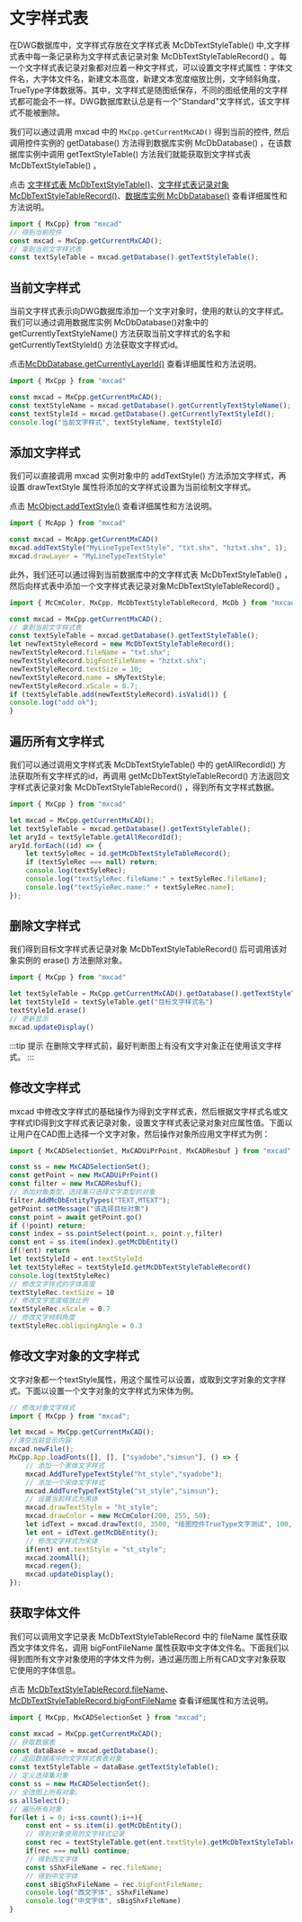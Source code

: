 # 文字样式表

在DWG数据库中，文字样式存放在文字样式表 McDbTextStyleTable() 中,文字样式表中每一条记录称为文字样式表记录对象 McDbTextStyleTableRecord() 。每一个文字样式表记录对象都对应着一种文字样式，可以设置文字样式属性：字体文件名，大字体文件名，新建文本高度，新建文本宽度缩放比例，文字倾斜角度，TrueType字体数据等。其中，文字样式是随图纸保存，不同的图纸使用的文字样式都可能会不一样。DWG数据库默认总是有一个"Standard"文字样式，该文字样式不能被删除。

我们可以通过调用 mxcad 中的 `MxCpp.getCurrentMxCAD()` 得到当前的控件, 然后调用控件实例的 getDatabase() 方法得到数据库实例 McDbDatabase() ，在该数据库实例中调用 getTextStyleTable() 方法我们就能获取到文字样式表 McDbTextStyleTable() 。

点击 [文字样式表 McDbTextStyleTable()](../../api/classes/2d.McDbTextStyleTable.md)、[文字样式表记录对象 McDbTextStyleTableRecord()](../../api/classes/2d.McDbLayerTable.md)、[数据库实例 McDbDatabase()](../../api/classes/2d.McDbDatabase.md) 查看详细属性和方法说明。

```ts
import { MxCpp} from "mxcad"
// 得到当前控件
const mxcad = MxCpp.getCurrentMxCAD();
// 拿到当前文字样式表
const textSyleTable = mxcad.getDatabase().getTextStyleTable();
```
## 当前文字样式

当前文字样式表示向DWG数据库添加一个文字对象时，使用的默认的文字样式。我们可以通过调用数据库实例 McDbDatabase()对象中的 getCurrentlyTextStyleName() 方法获取当前文字样式的名字和 getCurrentlyTextStyleId() 方法获取文字样式id。

点击[McDbDatabase.getCurrentlyLayerId()](../../api/classes/2d.McDbDatabase.md#getcurrentlytextstyleid) 查看详细属性和方法说明。

```ts
import { MxCpp } from "mxcad"

const mxcad = MxCpp.getCurrentMxCAD();
const textStyleName = mxcad.getDatabase().getCurrentlyTextStyleName();
const textStyleId = mxcad.getDatabase().getCurrentlyTextStyleId();
console.log("当前文字样式", textStyleName, textStyleId)
```

## 添加文字样式

我们可以直接调用 mxcad 实例对象中的 addTextStyle() 方法添加文字样式，再设置 drawTextStyle 属性将添加的文字样式设置为当前绘制文字样式。

点击 [McObject.addTextStyle()](../../api/classes/2d.McObject.md#addtextstyle) 查看详细属性和方法说明。

```ts
import { McApp } from "mxcad"

const mxcad = McApp.getCurrentMxCAD()
mxcad.addTextStyle("MyLineTypeTextStyle", "txt.shx", "hztxt.shx", 1);
mxcad.drawLayer = "MyLineTypeTextStyle"
```

此外，我们还可以通过得到当前数据库中的文字样式表  McDbTextStyleTable() ，然后向样式表中添加一个文字样式表记录对象McDbTextStyleTableRecord() 。

```ts
import { McCmColor, MxCpp, McDbTextStyleTableRecord, McDb } from "mxcad"

const mxcad = MxCpp.getCurrentMxCAD();
// 拿到当前文字样式表
const textSyleTable = mxcad.getDatabase().getTextStyleTable();
let newTextStyleRecord = new McDbTextStyleTableRecord();
newTextStyleRecord.fileName = "txt.shx";
newTextStyleRecord.bigFontFileName = "hztxt.shx";
newTextStyleRecord.textSize = 10;
newTextStyleRecord.name = sMyTextStyle;
newTextStyleRecord.xScale = 0.7;
if (textSyleTable.add(newTextStyleRecord).isValid()) {
console.log("add ok");
}
```
## 遍历所有文字样式

我们可以通过调用文字样式表 McDbTextStyleTable() 中的 getAllRecordId() 方法获取所有文字样式的id，再调用 getMcDbTextStyleTableRecord() 方法返回文字样式表记录对象 McDbTextStyleTableRecord() ，得到所有文字样式数据。

```ts
import { MxCpp } from "mxcad"

let mxcad = MxCpp.getCurrentMxCAD();
let textSyleTable = mxcad.getDatabase().getTextStyleTable();
let aryId = textSyleTable.getAllRecordId();
aryId.forEach((id) => {
    let textSyleRec = id.getMcDbTextStyleTableRecord();
    if (textSyleRec === null) return;
    console.log(textSyleRec);
    console.log("textSyleRec.fileName:" + textSyleRec.fileName);
    console.log("textSyleRec.name:" + textSyleRec.name);
});
```

## 删除文字样式

我们得到目标文字样式表记录对象 McDbTextStyleTableRecord() 后可调用该对象实例的 erase() 方法删除对象。

```ts
import { MxCpp } from "mxcad"

let textSyleTable = MxCpp.getCurrentMxCAD().getDatabase().getTextStyleTable()
let textStyleId = textSyleTable.get("目标文字样式名")
textStyleId.erase()
// 更新显示
mxcad.updateDisplay()
```

:::tip 提示
在删除文字样式前，最好判断图上有没有文字对象正在使用该文字样式。
:::

## 修改文字样式

mxcad 中修改文字样式的基础操作为得到文字样式表，然后根据文字样式名或文字样式ID得到文字样式表记录对象，设置文字样式表记录对象对应属性值。下面以让用户在CAD图上选择一个文字对象，然后操作对象所应用文字样式为例：

```ts
import { MxCADSelectionSet, MxCADUiPrPoint, MxCADResbuf } from "mxcad"

const ss = new MxCADSelectionSet();
const getPoint = new MxCADUiPrPoint()
const filter = new MxCADResbuf();
// 添加对象类型，选择集只选择文字类型的对象
filter.AddMcDbEntityTypes("TEXT,MTEXT");
getPoint.setMessage("请选择目标对象")
const point = await getPoint.go()
if (!point) return;
const index = ss.pointSelect(point.x, point.y,filter)
const ent = ss.item(index).getMcDbEntity()
if(!ent) return
let textStyleId = ent.textStyleId
let textStyleRec = textStyleId.getMcDbTextStyleTableRecord()
console.log(textStyleRec)
// 修改文字样式的字体高度
textStyleRec.textSize = 10
// 修改文字宽度缩放比例
textStyleRec.xScale = 0.7
// 修改文字倾斜角度
textStyleRec.obliquingAngle = 0.3
```
## 修改文字对象的文字样式

文字对象都一个textStyle属性，用这个属性可以设置，或取到文字对象的文字样式。下面以设置一个文字对象的文字样式为宋体为例。

```ts
// 修改对象文字样式
import { MxCpp } from "mxcad";

let mxcad = MxCpp.getCurrentMxCAD();
//清空当前显示内容
mxcad.newFile();
MxCpp.App.loadFonts([], [], ["syadobe","simsun"], () => {
    // 添加一个黑体文字样式
    mxcad.AddTureTypeTextStyle("ht_style","syadobe");
    // 添加一个宋体文字样式
    mxcad.AddTureTypeTextStyle("st_style","simsun");
    // 设置当前样式为黑体
    mxcad.drawTextStyle = "ht_style";
    mxcad.drawColor = new McCmColor(200, 255, 50);
    let idText = mxcad.drawText(0, 3500, "绘图控件TrueType文字测试", 100, 0, 0, 1);
    let ent = idText.getMcDbEntity();
    // 修改文字样式为宋体
    if(ent) ent.textStyle = "st_style";
    mxcad.zoomAll();
    mxcad.regen();
    mxcad.updateDisplay();
});
```

## 获取字体文件

我们可以调用文字记录表 McDbTextStyleTableRecord 中的 fileName 属性获取西文字体文件名，调用 bigFontFileName 属性获取中文字体文件名。下面我们以得到图所有文字对象使用的字体文件为例，通过遍历图上所有CAD文字对象获取它使用的字体信息。

点击 [McDbTextStyleTableRecord.fileName](../../api/classes/2d.McDbTextStyleTableRecord.md#filename)、[McDbTextStyleTableRecord.bigFontFileName](../../api/classes/2d.McDbTextStyleTableRecord.md#bigfontfilename) 查看详细属性和方法说明。

```ts
import { MxCpp, MxCADSelectionSet } from "mxcad";

const mxcad = MxCpp.getCurrentMxCAD();
// 获取数据表
const dataBase = mxcad.getDatabase();
// 返回数据库中的文字样式表表对象
const textStyleTable = dataBase.getTextStyleTable();
// 定义选择集对象
const ss = new MxCADSelectionSet();
// 全选图上所有对象。
ss.allSelect();
// 遍历所有对象
for(let i = 0; i<ss.count();i++){
    const ent = ss.item(i).getMcDbEntity();
    // 得到对象使用的文字样式记录
    const rec = textStyleTable.get(ent.textStyle).getMcDbTextStyleTableRecord();
    if(rec === null) continue;
    // 得到西文字体
    const sShxFileName = rec.fileName;
    // 得到中文字体
    const sBigShxFileName = rec.bigFontFileName;  
    console.log("西文字体", sShxFileName)     
    console.log("中文字体", sBigShxFileName)     
}
```
